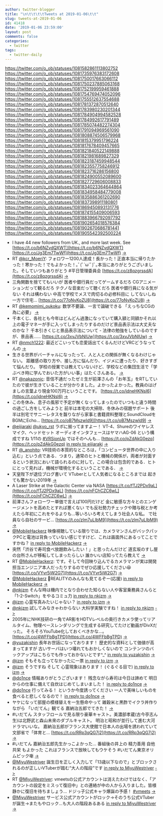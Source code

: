```yaml
---
author: twitter-blogger
title: "\n\t\t\t\tTweets at 2019-01-06\t\t"
slug: tweets-at-2019-01-06
id: 41418
date: '2019-01-06 23:59:00'
layout: post
comments: false
categories:
  - twitter
tags:
  - twitter-daily
---
```


https://twitter.com/o_ob/statuses/1081582861113802752 https://twitter.com/o_ob/statuses/1081735976383172608 https://twitter.com/o_ob/statuses/1081750017663066112 https://twitter.com/o_ob/statuses/1081750237885063168 https://twitter.com/o_ob/statuses/1081752199959461888 https://twitter.com/o_ob/statuses/1081754769474052096 https://twitter.com/o_ob/statuses/1081755512637554688 https://twitter.com/o_ob/statuses/1081781372870512640 https://twitter.com/o_ob/statuses/1081783980230201344 https://twitter.com/o_ob/statuses/1081784904994582528 https://twitter.com/o_ob/statuses/1081784992617791489 https://twitter.com/o_ob/statuses/1081785074482274304 https://twitter.com/o_ob/statuses/1081791094969561090 https://twitter.com/o_ob/statuses/1081808874506579968 https://twitter.com/o_ob/statuses/1081815379951796224 https://twitter.com/o_ob/statuses/1081817678409457665 https://twitter.com/o_ob/statuses/1081821840522149888 https://twitter.com/o_ob/statuses/1081821981689827329 https://twitter.com/o_ob/statuses/1081823187459948544 https://twitter.com/o_ob/statuses/1081823557758246912 https://twitter.com/o_ob/statuses/1081823716286156800 https://twitter.com/o_ob/statuses/1081824900552089600 https://twitter.com/o_ob/statuses/1081827729606008833 https://twitter.com/o_ob/statuses/1081834023364644864 https://twitter.com/o_ob/statuses/1081834958484779008 https://twitter.com/o_ob/statuses/1081835886361202690 https://twitter.com/o_ob/statuses/1081837398911180801 https://twitter.com/o_ob/statuses/1081869450893131776 https://twitter.com/o_ob/statuses/1081874155409006593 https://twitter.com/o_ob/statuses/1081883966792097792 https://twitter.com/o_ob/statuses/1081902654018576384 https://twitter.com/o_ob/statuses/1081902670686781441 https://twitter.com/o_ob/statuses/1081905542392500224  

*   I have 44 new followers from UK., and more last week. See [https://t.co/b6NZvdQXWT](https://t.co/b6NZvdQXWT) [https://t.co/Jg3Em7TwWf](https://t.co/Jg3Em7TwWf) [->](https://twitter.com/o_ob/statuses/1081582861113802752)
*   RT [@kcr_MoeriY](https://twitter.com/kcr_MoeriY): フォロワー1200人達成！長かった！正直本当に帰りたかった！寒かった！でもよかった！｡ﾟ(ﾟ´ω`ﾟ)ﾟ｡本当にありがとうございました。そしていつもありがとう #平日管理委員会 [https://t.co/z8qzgrssdA](https://t.co/z8qzgrssdA) [->](https://twitter.com/o_ob/statuses/1081735976383172608)
*   三角関数を捨ててもいいが 医者や銀行員だってゲームするだろ CGアニメーションだって観るだろ テクノな音楽だって聴くだろ 医者や銀行員になる気がない それは構わない 中高で学校でメスで肉切るの必修科目に してないしね 一方で住宅… [https://t.co/77oNyKoZU8](https://t.co/77oNyKoZU8) [->](https://twitter.com/o_ob/statuses/1081750017663066112)
*   RT [@kemomimi_oukoku](https://twitter.com/kemomimi_oukoku): 数学不要論、一言で論破できる 「えっちなCGの為に必要」 [->](https://twitter.com/o_ob/statuses/1081750237885063168)
*   千本くじ、各社とも今年はどんどん過激になっていて購入額と同額かそれ以上の電子マネーが手に入ってしまったりするのだけど景品表示法は大丈夫なのかな？ 千本引きくじと景品表示法について - 法律の勉強をしているのですが、景品表...… [https://t.co/3xvJVbNIUw](https://t.co/3xvJVbNIUw) [->](https://twitter.com/o_ob/statuses/1081752199959461888)
*   RT [@nmch1222](https://twitter.com/nmch1222): 最近どこいっても恋愛話出てくるんだけどVRCどうなってんの [->](https://twitter.com/o_ob/statuses/1081754769474052096)
*   生きる世界がバーチャルになったって、人と人との関係が無くなるわけじゃない。 距離感の取り方や、接し方に悩んだり、イジメに遭ったり、好きすぎて悩んだり。 学校の授業では教えていないけど、学校などの集団生活で「学ぶべき時に学んでおいた方がいい事」はたくさんある。 [->](https://twitter.com/o_ob/statuses/1081755512637554688)
*   RT [@nakazonic](https://twitter.com/nakazonic): 音信不通だったゼミ生が前澤さんの「お年玉」をRTしていたので彼が生きていることが分かりました。よかったよかった。教員のはげましの言葉より現金100万円ということです。 [https://t.co/jdneHKNsI6](https://t.co/jdneHKNsI6) [->](https://twitter.com/o_ob/statuses/1081781372870512640)
*   この冬休み、息子の風邪で予定が無くなってしまったのでいつもと違う時間の過ごし方をしてみようと 前半は本宅の大掃除、冬休みの宿題サポート 後半は別宅でサニーレタスを齧りながら家事と書籍資料整理とSoundCloudをBGMにEcho… [https://t.co/oB7Mszwld9](https://t.co/oB7Mszwld9) [->](https://twitter.com/o_ob/statuses/1081783980230201344)
*   [@eijiaraki](https://twitter.com/eijiaraki) [@ukyo_rst](https://twitter.com/ukyo_rst) ラボに揃ってますよー！ VT-4、Shureのワイヤレスマイク、ヘッドセット オーディオインタフェースはヤマハAG-06 という構成ですね 1/11の [#VRSionUp](https://twitter.com/search?q=%23VRSionUp&src=hash) ではそのへんも… [https://t.co/pZdAkG0ezq](https://t.co/pZdAkG0ezq) [in reply to eijiaraki](https://twitter.com/eijiaraki/statuses/1081783020879634433) [->](https://twitter.com/o_ob/statuses/1081784904994582528)
*   RT [@_anohito](https://twitter.com/_anohito): VR技術の本質的なところは，｢コンピュータ世界の中に入り込む」という点である．つまり，通常のヒトと機械の関係が，両者が対面するという状況において語られるのに対して，この場合は包含的である．ヒトにとって見れば，機械が環境化するということである． [->](https://twitter.com/o_ob/statuses/1081784992617791489)
*   天皇陛下が退位ブログ書いて VTuberとして人気者になるところまでは 起きても驚かない2019年 [->](https://twitter.com/o_ob/statuses/1081785074482274304)
*   A Laser Strike at the Galactic Center via NASA [https://t.co/fTJ2PDx9aL](https://t.co/fTJ2PDx9aL) [https://t.co/nFChCZC6wL](https://t.co/nFChCZC6wL) [->](https://twitter.com/o_ob/statuses/1081791094969561090)
*   前澤さんフォローワー単価で言えば100円だけど 金に敏感な方々とのエンゲージメントを高めたとすれば悪くない でも反社勢力チェックや贈与税とか考えたら年初にこれをやるよりも…等いろいろ考えてしまう社会人な私。 で社員なら自社のサービ… [https://t.co/zlm7uLIbM9](https://t.co/zlm7uLIbM9) [->](https://twitter.com/o_ob/statuses/1081808874506579968)
*   [@MobileHackerz](https://twitter.com/MobileHackerz) 映像視聴している限りでは、カメラマンさんがバックパックPCと電池は背負っていない感じですけど、これは画面外にあるってことですかね？ [in reply to MobileHackerz](https://twitter.com/MobileHackerz/statuses/1081814336593481728) [->](https://twitter.com/o_ob/statuses/1081815379951796224)
*   突然「渋谷で寿司食べ放題飲みしたい！」と思ったんだけど 道玄坂のすし屋の台所さんが移転してしまったらしい 誰かいい店知ってたら教えて [->](https://twitter.com/o_ob/statuses/1081817678409457665)
*   RT [@MobileHackerz](https://twitter.com/MobileHackerz): です。そして今回映り込んでるカメラマンが実は開発担当エンジニア本人だったりするのでぜひ応援してください😆 [https://t.co/VYvr5iW2G7](https://t.co/VYvr5iW2G7) [->](https://twitter.com/o_ob/statuses/1081821840522149888)
*   [@MobileHackerz](https://twitter.com/MobileHackerz) 📣REALITYのみんなも見てるぞー(応援) [in reply to MobileHackerz](https://twitter.com/MobileHackerz/statuses/1081821746724892677) [->](https://twitter.com/o_ob/statuses/1081821981689827329)
*   [@nkjzm](https://twitter.com/nkjzm) そんな時は機内でとなり合わせた知らない人や客室乗務員さんらと「1-2-Switch」をやるコミュ力 [in reply to nkjzm](https://twitter.com/nkjzm/statuses/1081819256679915520) [->](https://twitter.com/o_ob/statuses/1081823187459948544)
*   [@izm](https://twitter.com/izm) 心霊写真みたいじゃない？ [in reply to izm](https://twitter.com/izm/statuses/1081810902142279680) [->](https://twitter.com/o_ob/statuses/1081823557758246912)
*   [@nkjzm](https://twitter.com/nkjzm) 試してみなきゃわからない 大科学実験ですね！ [in reply to nkjzm](https://twitter.com/nkjzm/statuses/1081823516935081984) [->](https://twitter.com/o_ob/statuses/1081823716286156800)
*   2005年にNHK技研の一角でAR影をHDTVレベルの奥行きカメラ使ってリアルタイム、物理ベースレンダリングで生成する研究してたけど動画がDivXだった。 そろそろYouTube化しておくべきかな…。 [https://t.co/4WFFbBgTPD](https://t.co/4WFFbBgTPD) [->](https://twitter.com/o_ob/statuses/1081824900552089600)
*   [@yuzakishin](https://twitter.com/yuzakishin) 長年お世話になっております！ 歴史的な資料として価値が高まってますが 古いサーバはいつ壊れてもおかしくないので コンテンツのバックアップはこちらでも作っておかないとです^_^ [in reply to yuzakishin](https://twitter.com/yuzakishin/statuses/1081826651506241536) [->](https://twitter.com/o_ob/statuses/1081827729606008833)
*   [@izm](https://twitter.com/izm) そもそも立ってなかったに一票 [in reply to izm](https://twitter.com/izm/statuses/1081832388823461888) [->](https://twitter.com/o_ob/statuses/1081834023364644864)
*   [@izm](https://twitter.com/izm) そうですね そして 心霊現象はあります！ (ぐるぐる目で) [in reply to izm](https://twitter.com/izm/statuses/1081834386218045440) [->](https://twitter.com/o_ob/statuses/1081834958484779008)
*   [@do1nce](https://twitter.com/do1nce) 情報ありがとうございます！ 残念ながら寿司は今日は諦めて 明日からの仕事に備えて自炊はじめてしまいました！ [in reply to do1nce](https://twitter.com/do1nce/statuses/1081835193776783360) [->](https://twitter.com/o_ob/statuses/1081835886361202690)
*   [@do1nce](https://twitter.com/do1nce) 行ってみる！ というか今度誘ってください 一人で美味しいものを食べると悲しくなるので！ [in reply to do1nce](https://twitter.com/do1nce/statuses/1081836924883546117) [->](https://twitter.com/o_ob/statuses/1081837398911180801)
*   ヤケになって部屋の模様替えを一生懸命やって 雑穀米と黒酢でイクラ丼作りながら 「いだてん」観てる 嘉納治五郎でてきた！ [->](https://twitter.com/o_ob/statuses/1081869450893131776)
*   #いだてん スタッフロールで見る限り豪華キャスト。美濃部孝蔵(古今亭志ん生)は北野武と森山未來のダブルキャスト。 明治と昭和が並行して進む大河ドラマいいな。 嘉納治五郎がフランス大使館で日本人の出場を誘われていて文部省で「体育と… [https://t.co/RRp3qQG7j2](https://t.co/RRp3qQG7j2) [->](https://twitter.com/o_ob/statuses/1081874155409006593)
*   #いだてん 嘉納治五郎先生かっこよかった... 番組後の井上の 精力善用 自他共栄 もよかった これはフランスで放映してもウケそう #いだてん東京オリムピック噺 [->](https://twitter.com/o_ob/statuses/1081883966792097792)
*   [@MiyuWestriver](https://twitter.com/MiyuWestriver) 誕生日を正しく入力して「13歳以下なので」とブロックされるのが正しいVTuberが踏む“大人の階段”です [in reply to MiyuWestriver](https://twitter.com/MiyuWestriver/statuses/1081900412263747585) [->](https://twitter.com/o_ob/statuses/1081902654018576384)
*   RT [@MiyuWestriver](https://twitter.com/MiyuWestriver): vmeetsの公式アカウントは消えたわけではなく、「アカウントの設定をミスって復旧中」との連絡が中の人から入りました。皆様静かに復旧を待ちましょう… ドジっ子公式キャラ爆誕の予感！ [#vmeets](https://twitter.com/search?q=%23vmeets&src=hash) [->](https://twitter.com/o_ob/statuses/1081902670686781441)
*   [@MiyuWestriver](https://twitter.com/MiyuWestriver) サービス公式アカウントがロック→そのうち公式VTuberが誕生→またもやロック...も大人の階段あるある [in reply to MiyuWestriver](https://twitter.com/MiyuWestriver/statuses/1081903414286532608) [->](https://twitter.com/o_ob/statuses/1081905542392500224)
